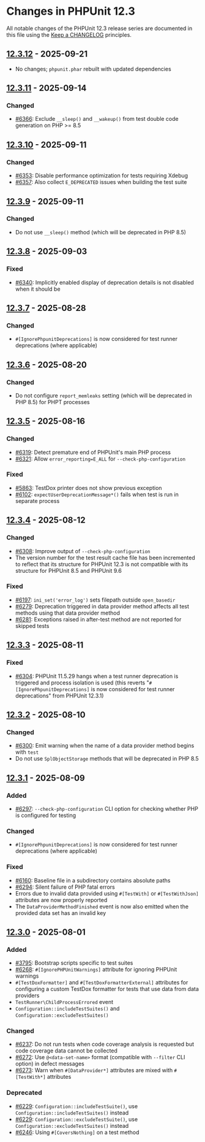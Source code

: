 # Changes in PHPUnit 12.3

All notable changes of the PHPUnit 12.3 release series are documented in this file using the [Keep a CHANGELOG](https://keepachangelog.com/) principles.

## [12.3.12] - 2025-09-21

* No changes; `phpunit.phar` rebuilt with updated dependencies

## [12.3.11] - 2025-09-14

### Changed

* [#6366](https://github.com/sebastianbergmann/phpunit/issues/6366): Exclude `__sleep()` and `__wakeup()` from test double code generation on PHP >= 8.5

## [12.3.10] - 2025-09-11

### Changed

* [#6353](https://github.com/sebastianbergmann/phpunit/pull/6353): Disable performance optimization for tests requiring Xdebug
* [#6357](https://github.com/sebastianbergmann/phpunit/pull/6357): Also collect `E_DEPRECATED` issues when building the test suite

## [12.3.9] - 2025-09-11

### Changed

* Do not use `__sleep()` method (which will be deprecated in PHP 8.5)

## [12.3.8] - 2025-09-03

### Fixed

* [#6340](https://github.com/sebastianbergmann/phpunit/issues/6340): Implicitly enabled display of deprecation details is not disabled when it should be

## [12.3.7] - 2025-08-28

### Changed

* `#[IgnorePhpunitDeprecations]` is now considered for test runner deprecations (where applicable)

## [12.3.6] - 2025-08-20

### Changed

* Do not configure `report_memleaks` setting (which will be deprecated in PHP 8.5) for PHPT processes

## [12.3.5] - 2025-08-16

### Changed

* [#6319](https://github.com/sebastianbergmann/phpunit/issues/6319): Detect premature end of PHPUnit's main PHP process
* [#6321](https://github.com/sebastianbergmann/phpunit/issues/6321): Allow `error_reporting=E_ALL` for `--check-php-configuration`

### Fixed

* [#5863](https://github.com/sebastianbergmann/phpunit/issues/5863): TestDox printer does not show previous exception
* [#6102](https://github.com/sebastianbergmann/phpunit/issues/6102): `expectUserDeprecationMessage*()` fails when test is run in separate process

## [12.3.4] - 2025-08-12

### Changed

* [#6308](https://github.com/sebastianbergmann/phpunit/pull/6308): Improve output of `--check-php-configuration`
* The version number for the test result cache file has been incremented to reflect that its structure for PHPUnit 12.3 is not compatible with its structure for PHPUnit 8.5 and PHPUnit 9.6

### Fixed

* [#6197](https://github.com/sebastianbergmann/phpunit/issues/6197): `ini_set('error_log')` sets filepath outside `open_basedir`
* [#6279](https://github.com/sebastianbergmann/phpunit/issues/6279): Deprecation triggered in data provider method affects all test methods using that data provider method
* [#6281](https://github.com/sebastianbergmann/phpunit/issues/6281): Exceptions raised in after-test method are not reported for skipped tests

## [12.3.3] - 2025-08-11

### Fixed

* [#6304](https://github.com/sebastianbergmann/phpunit/issues/6304): PHPUnit 11.5.29 hangs when a test runner deprecation is triggered and process isolation is used (this reverts "`#[IgnorePhpunitDeprecations]` is now considered for test runner deprecations" from PHPUnit 12.3.1)

## [12.3.2] - 2025-08-10

### Changed

* [#6300](https://github.com/sebastianbergmann/phpunit/issues/6300): Emit warning when the name of a data provider method begins with `test`
* Do not use `SplObjectStorage` methods that will be deprecated in PHP 8.5

## [12.3.1] - 2025-08-09

### Added

* [#6297](https://github.com/sebastianbergmann/phpunit/issues/6297): `--check-php-configuration` CLI option for checking whether PHP is configured for testing

### Changed

* `#[IgnorePhpunitDeprecations]` is now considered for test runner deprecations (where applicable)

### Fixed

* [#6160](https://github.com/sebastianbergmann/phpunit/issues/6160): Baseline file in a subdirectory contains absolute paths
* [#6294](https://github.com/sebastianbergmann/phpunit/issues/6294): Silent failure of PHP fatal errors
* Errors due to invalid data provided using `#[TestWith]` or `#[TestWithJson]` attributes are now properly reported
* The `DataProviderMethodFinished` event is now also emitted when the provided data set has an invalid key

## [12.3.0] - 2025-08-01

### Added

* [#3795](https://github.com/sebastianbergmann/phpunit/issues/3795): Bootstrap scripts specific to test suites
* [#6268](https://github.com/sebastianbergmann/phpunit/pull/6268): `#[IgnorePHPUnitWarnings]` attribute for ignoring PHPUnit warnings
* `#[TestDoxFormatter]` and `#[TestDoxFormatterExternal]` attributes for configuring a custom TestDox formatter for tests that use data from data providers
* `TestRunner\ChildProcessErrored` event
* `Configuration::includeTestSuites()` and `Configuration::excludeTestSuites()`

### Changed

* [#6237](https://github.com/sebastianbergmann/phpunit/issues/6237): Do not run tests when code coverage analysis is requested but code coverage data cannot be collected
* [#6272](https://github.com/sebastianbergmann/phpunit/issues/6272): Use `@<data-set-name>` format (compatible with `--filter` CLI option) in defect messages
* [#6273](https://github.com/sebastianbergmann/phpunit/pull/6273): Warn when `#[DataProvider*]` attributes are mixed with `#[TestWith*]` attributes

### Deprecated

* [#6229](https://github.com/sebastianbergmann/phpunit/issues/6229): `Configuration::includeTestSuite()`, use `Configuration::includeTestSuites()` instead
* [#6229](https://github.com/sebastianbergmann/phpunit/issues/6229): `Configuration::excludeTestSuite()`, use `Configuration::excludeTestSuites()` instead
* [#6246](https://github.com/sebastianbergmann/phpunit/issues/6246): Using `#[CoversNothing]` on a test method

[12.3.12]: https://github.com/sebastianbergmann/phpunit/compare/12.3.11...12.3.12
[12.3.11]: https://github.com/sebastianbergmann/phpunit/compare/12.3.10...12.3.11
[12.3.10]: https://github.com/sebastianbergmann/phpunit/compare/12.3.9...12.3.10
[12.3.9]: https://github.com/sebastianbergmann/phpunit/compare/12.3.8...12.3.9
[12.3.8]: https://github.com/sebastianbergmann/phpunit/compare/12.3.7...12.3.8
[12.3.7]: https://github.com/sebastianbergmann/phpunit/compare/12.3.6...12.3.7
[12.3.6]: https://github.com/sebastianbergmann/phpunit/compare/12.3.5...12.3.6
[12.3.5]: https://github.com/sebastianbergmann/phpunit/compare/12.3.4...12.3.5
[12.3.4]: https://github.com/sebastianbergmann/phpunit/compare/12.3.3...12.3.4
[12.3.3]: https://github.com/sebastianbergmann/phpunit/compare/12.3.2...12.3.3
[12.3.2]: https://github.com/sebastianbergmann/phpunit/compare/12.3.1...12.3.2
[12.3.1]: https://github.com/sebastianbergmann/phpunit/compare/12.3.0...12.3.1
[12.3.0]: https://github.com/sebastianbergmann/phpunit/compare/12.2.9...12.3.0
